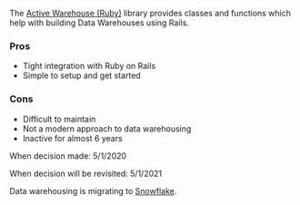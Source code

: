 The [Active Warehouse (Ruby)](https://github.com/activewarehouse/activewarehouse) library provides classes and functions which help with building Data Warehouses using Rails.

### Pros
* Tight integration with Ruby on Rails
* Simple to setup and get started

### Cons
* Difficult to maintain
* Not a modern approach to data warehousing
* Inactive for almost 6 years

When decision made: 5/1/2020

When decision will be revisited: 5/1/2021

Data warehousing is migrating to [Snowflake]().